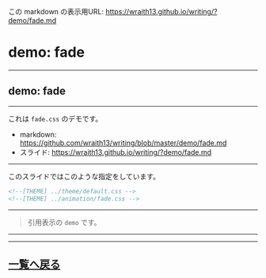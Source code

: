 <!--[NOWRITING]-->
この markdown の表示用URL: <https://wraith13.github.io/writing/?demo/fade.md>
<!--[/NOWRITING]-->
<!--[RENDERER] REMARK -->
<!--
class: center, middle
-->

# demo:  fade

---

<!--
layout: true
-->

## demo: fade

---

これは `fade.css` のデモです。

- markdown: <https://github.com/wraith13/writing/blob/master/demo/fade.md>
- スライド: <https://wraith13.github.io/writing/?demo/fade.md>

---

このスライドではこのような指定をしています。

```HTML
<!--[THEME] ../theme/default.css -->
<!--[THEME] ../animation/fade.css -->
```

---

> 引用表示の `demo` です。

---

<!--
layout: true
-->

---

<!--
class: center, middle
-->

## [一覧へ戻る](../)

